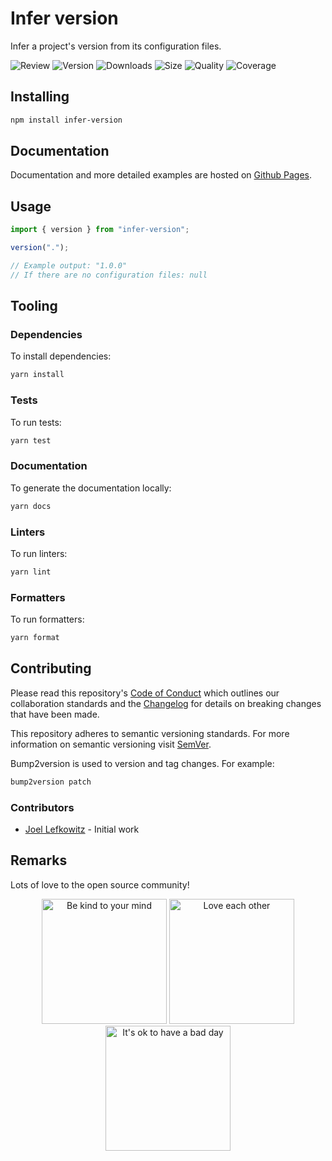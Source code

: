 # Infer version

Infer a project's version from its configuration files.

![Review](https://img.shields.io/github/actions/workflow/status/JoelLefkowitz/infer-version/review.yml)
![Version](https://img.shields.io/npm/v/infer-version)
![Downloads](https://img.shields.io/npm/dw/infer-version)
![Size](https://img.shields.io/bundlephobia/min/infer-version)
![Quality](https://img.shields.io/codacy/grade/cb2202d9612c4d5580024f4786a53723)
![Coverage](https://img.shields.io/codacy/coverage/cb2202d9612c4d5580024f4786a53723)

## Installing

```bash
npm install infer-version
```

## Documentation

Documentation and more detailed examples are hosted on [Github Pages](https://joellefkowitz.github.io/infer-version).

## Usage

```ts
import { version } from "infer-version";

version(".");

// Example output: "1.0.0"
// If there are no configuration files: null
```

## Tooling

### Dependencies

To install dependencies:

```bash
yarn install
```

### Tests

To run tests:

```bash
yarn test
```

### Documentation

To generate the documentation locally:

```bash
yarn docs
```

### Linters

To run linters:

```bash
yarn lint
```

### Formatters

To run formatters:

```bash
yarn format
```

## Contributing

Please read this repository's [Code of Conduct](CODE_OF_CONDUCT.md) which outlines our collaboration standards and the [Changelog](CHANGELOG.md) for details on breaking changes that have been made.

This repository adheres to semantic versioning standards. For more information on semantic versioning visit [SemVer](https://semver.org).

Bump2version is used to version and tag changes. For example:

```bash
bump2version patch
```

### Contributors

- [Joel Lefkowitz](https://github.com/joellefkowitz) - Initial work

## Remarks

Lots of love to the open source community!

<div align='center'>
    <img width=200 height=200 src='https://media.giphy.com/media/osAcIGTSyeovPq6Xph/giphy.gif' alt='Be kind to your mind' />
    <img width=200 height=200 src='https://media.giphy.com/media/KEAAbQ5clGWJwuJuZB/giphy.gif' alt='Love each other' />
    <img width=200 height=200 src='https://media.giphy.com/media/WRWykrFkxJA6JJuTvc/giphy.gif' alt="It's ok to have a bad day" />
</div>
